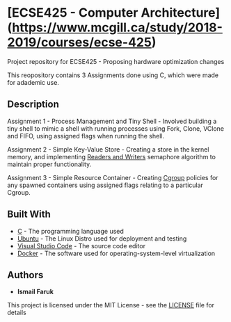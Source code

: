 # [ECSE425 - Computer Architecture] (https://www.mcgill.ca/study/2018-2019/courses/ecse-425)

Project repository for ECSE425 - Proposing hardware optimization changes 


This reopository contains 3 Assignments done using C, which were made for adademic use.

## Description

Assignment 1 - Process Management and Tiny Shell - Involved building a tiny shell to mimic a shell with running processes using Fork, Clone, VClone and FIFO, using assigned flags when running the shell.

Assignment 2 - Simple Key-Value Store - Creating a store in the kernel memory, and implementing [Readers and Writers](https://en.wikipedia.org/wiki/Readers%E2%80%93writers_problem) semaphore algorithm to maintain proper functionality.

Assignment 3 - Simple Resource Container - Creating [Cgroup](https://en.wikipedia.org/wiki/Cgroups) policies for any spawned containers using assigned flags relating to a particular Cgroup.

## Built With

* [C](https://en.wikipedia.org/wiki/C_(programming_language)) - The programming language used
* [Ubuntu](https://www.ubuntu.com/) - The Linux Distro used for deployment and testing
* [Visual Studio Code](https://code.visualstudio.com/) - The source code editor
* [Docker](https://www.docker.com/) - The software used for operating-system-level virtualization

## Authors

* **Ismail Faruk**

This project is licensed under the MIT License - see the [LICENSE](LICENSE) file for details

